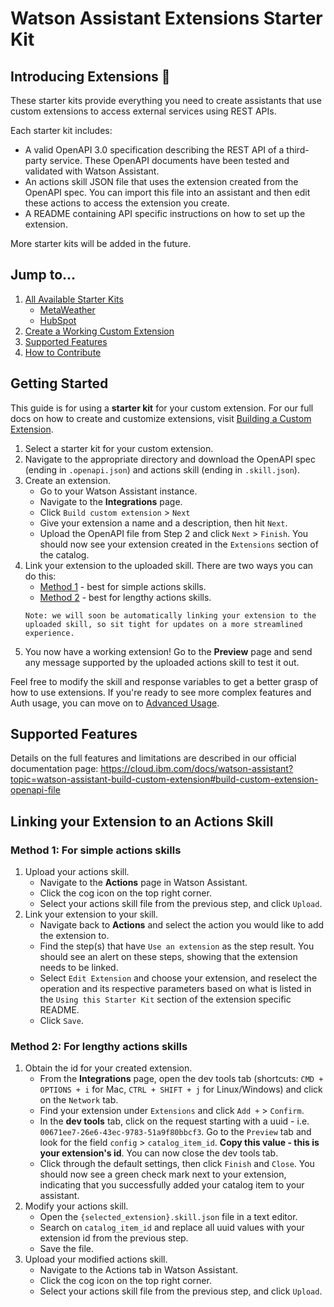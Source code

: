 # Watson Assistant Extensions Starter Kit

## Introducing Extensions :tada:

These starter kits provide everything you need to create assistants that use custom extensions to access external services using REST APIs.

Each starter kit includes:

- A valid OpenAPI 3.0 specification describing the REST API of a third-party service. These OpenAPI documents have been tested and validated with Watson Assistant.
- An actions skill JSON file that uses the extension created from the OpenAPI spec. You can import this file into an assistant and then edit these actions to access the extension you create.
- A README containing API specific instructions on how to set up the extension.

More starter kits will be added in the future.

## Jump to...
1. [All Available Starter Kits](./starter-kits/)
    - [MetaWeather](./starter-kits/metaweather/)
    - [HubSpot](./starter-kits/hubspot/)
1. [Create a Working Custom Extension](#getting-started)
1. [Supported Features](#supported-features)
1. [How to Contribute](./docs/CONTRIBUTING.md)

## Getting Started
This guide is for using a **starter kit** for your custom extension. For our full docs on how to create and customize extensions, visit [Building a Custom Extension](https://cloud.ibm.com/docs/watson-assistant?topic=watson-assistant-build-custom-extension). 

1. Select a starter kit for your custom extension. 
1. Navigate to the appropriate directory and download the OpenAPI spec (ending in `.openapi.json`) and actions skill (ending in `.skill.json`). 
1. Create an extension.
    - Go to your Watson Assistant instance.
    - Navigate to the **Integrations** page.
    - Click `Build custom extension` > `Next`
    - Give your extension a name and a description, then hit `Next`.
    - Upload the OpenAPI file from Step 2 and click `Next` > `Finish`. You should now see your extension created in the `Extensions` section of the catalog.
1. Link your extension to the uploaded skill. There are two ways you can do this: <br>
    - [Method 1](#method-1-best-for-simple-actions-skills) - best for simple actions skills.
    - [Method 2](#method-2-best-for-lengthy-actions-skills) - best for lengthy actions skills. <br>
    ```
    Note: we will soon be automatically linking your extension to the uploaded skill, so sit tight for updates on a more streamlined experience.
    ```
1. You now have a working extension! Go to the **Preview** page and send any message supported by the uploaded actions skill to test it out.

Feel free to modify the skill and response variables to get a better grasp of how to use extensions. If you're ready to see more complex features and Auth usage, you can move on to [Advanced Usage](./docs/ADVANCED_USAGE.md).

## Supported Features
Details on the full features and limitations are described in our official documentation page: https://cloud.ibm.com/docs/watson-assistant?topic=watson-assistant-build-custom-extension#build-custom-extension-openapi-file

## Linking your Extension to an Actions Skill
### **Method 1**: For simple actions skills
1. Upload your actions skill.
    - Navigate to the **Actions** page in Watson Assistant.
    - Click the cog icon on the top right corner.
    - Select your actions skill file from the previous step, and click `Upload`.
1. Link your extension to your skill.
    - Navigate back to **Actions** and select the action you would like to add the extension to.
    - Find the step(s) that have `Use an extension` as the step result. You should see an alert on these steps, showing that the extension needs to be linked.
    - Select `Edit Extension` and choose your extension, and reselect the operation and its respective parameters based on what is listed in the `Using this Starter Kit` section of the extension specific README.
    - Click `Save`.            
### **Method 2**: For lengthy actions skills
1. Obtain the id for your created extension.
    - From the **Integrations** page, open the dev tools tab (shortcuts: `CMD + OPTIONS + i` for Mac, `CTRL + SHIFT + j` for Linux/Windows) and click on the `Network` tab.
    - Find your extension under `Extensions` and click `Add +` > `Confirm`.
    - In the **dev tools** tab, click on the request starting with a uuid - i.e. `00671ee7-26e6-43ec-9783-51a9f80bbcf3`. Go to the `Preview` tab and look for the field `config`  > `catalog_item_id`. **Copy this value - this is your extension's id**. You can now close the dev tools tab.
    - Click through the default settings, then click `Finish` and `Close`. You should now see a green check mark next to your extension, indicating that you successfully added your catalog item to your assistant.
1. Modify your actions skill.
    - Open the `{selected_extension}.skill.json` file in a text editor.
    - Search on `catalog_item_id` and replace all uuid values with your extension id from the previous step.
    - Save the file.
1. Upload your modified actions skill.
    - Navigate to the Actions tab in Watson Assistant.
    - Click the cog icon on the top right corner.
    - Select your actions skill file from the previous step, and click `Upload`.
